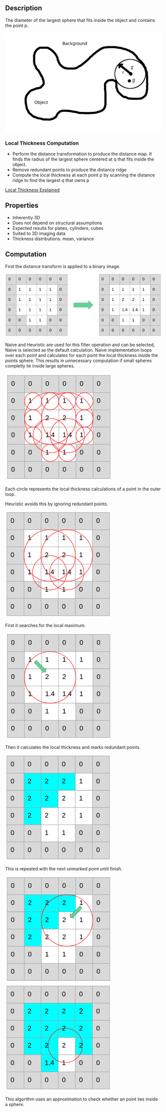 ## Description

The diameter of the largest sphere that fits inside the object and contains the point p.

![ ](images/localThickness/localthickness.png)

### Local Thickness Computation

- Perform the distance transformation to produce the distance map. It finds the radius of the largest sphere centered at q that fits inside the object.
- Remove redundant points to produce the distance ridge
- Compute the local thickness at each point p by scanning the distance ridge to find the largest q that owns p

[Local Thickness Explained](https://imagej.net/Local_Thickness)

## Properties

- Inherently 3D
- Does not depend on structural assumptions
- Expected results for plates, cylinders, cubes
- Suited to 3D imaging data
- Thickness distributions: mean, variance

## Computation

First the distance transform is applied to a binary image.

![ ](images/localThickness/input.png)

Naive and Heuristic are used for this filter operation and can be selected, Naive is selected as the default calculation.
Naive implementation loops over each point and calculates for each point the local thickness inside the points sphere.
This results in unnecessary computation if small spheres completly lie inside large spheres.

![ ](images/localThickness/naive.png)

Each circle represents the local thickness calculations of a point in the outer loop.

Heuristic avoids this by ignoring redundant points.

![ ](images/localThickness/heuristic.png)

First it searches for the local maximum.

![ ](images/localThickness/step1.png)

Then it calculates the local thickness and marks redundant points.

![ ](images/localThickness/step2.png)

This is repeated with the next unmarked point until finish.

![ ](images/localThickness/repeat1.png)
![ ](images/localThickness/repeat2.png)

This algorithm uses an approximation to check whether an point lies inside a sphere.
